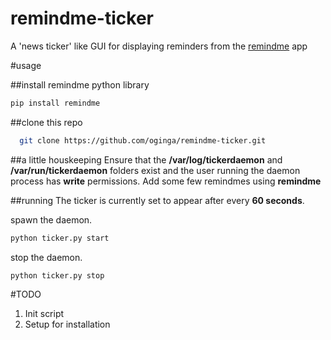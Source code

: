 # remindme-ticker
A 'news ticker' like GUI for displaying reminders from the [remindme](https://github.com/GochoMugo/remindme) app

#usage

##install remindme python library
  ```bash
  pip install remindme
  ```
##clone this repo
```bash
  git clone https://github.com/oginga/remindme-ticker.git
  ```
##a little houskeeping
Ensure that the **/var/log/tickerdaemon** and **/var/run/tickerdaemon** folders exist and the user running the daemon process has **write** permissions.
Add some few remindmes using **remindme**

##running
The ticker is currently set to appear after every **60 seconds**.
 
  spawn the daemon.
  ```python
  python ticker.py start
  ```
  stop the daemon.
  ```python
  python ticker.py stop
  ```
#TODO
<ol><li>Init script</li><li>Setup for installation</li></ol>
  
  
